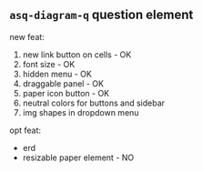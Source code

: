 ## `asq-diagram-q` question element


new feat:

1. new link button on cells - OK
2. font size - OK
3. hidden menu - OK
4. draggable panel - OK
5. paper icon button - OK
6. neutral colors for buttons and sidebar
7. img shapes in dropdown menu

opt feat:

- erd 
- resizable paper element - NO
